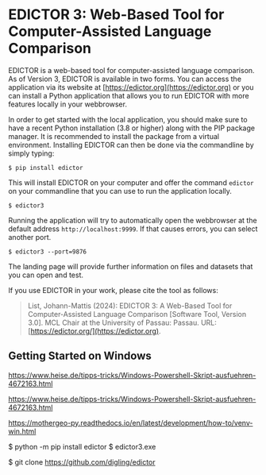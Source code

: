 # EDICTOR 3: Web-Based Tool for Computer-Assisted Language Comparison

EDICTOR is a web-based tool for computer-assisted language comparison. As of Version 3, EDICTOR is available in two forms. You can access the application via its website at [https://edictor.org](https://edictor.org) or you can install a Python application that allows you to run EDICTOR with more features locally in your webbrowser.

In order to get started with the local application, you should make sure to have a recent Python installation (3.8 or higher) along with the PIP package manager. It is recommended to install the package from a virtual environment. Installing EDICTOR can then be done via the commandline by simply typing:

```shell
$ pip install edictor
```

This will install EDICTOR on your computer and offer the command `edictor` on your commandline that you can use to run the application locally.

```shell
$ edictor3
```

Running the application will try to automatically open the webbrowser at the default address `http://localhost:9999`. If that causes errors, you can select another port.

```shell
$ edictor3 --port=9876
```

The landing page will provide further information on files and datasets that you can open and test.

If you use EDICTOR in your work, please cite the tool as follows:

> List, Johann-Mattis (2024): EDICTOR 3: A Web-Based Tool for Computer-Assisted Language Comparison [Software Tool, Version 3.0]. MCL Chair at the University of Passau: Passau. URL: [https://edictor.org/](https://edictor.org).



## Getting Started on Windows

https://www.heise.de/tipps-tricks/Windows-Powershell-Skript-ausfuehren-4672163.html

https://www.heise.de/tipps-tricks/Windows-Powershell-Skript-ausfuehren-4672163.html

https://mothergeo-py.readthedocs.io/en/latest/development/how-to/venv-win.html

$ python -m pip install edictor
$ edictor3.exe

$ git clone https://github.com/digling/edictor
